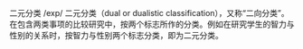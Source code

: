 二元分类/exp/二元分类（dual or dualistic classification），又称“二向分类”。在包含两类事项的比较研究中，按两个标志所作的分类。例如在研究学生的智力与性别的关系时，按智力与性别两个标志分类，即为二元分类。